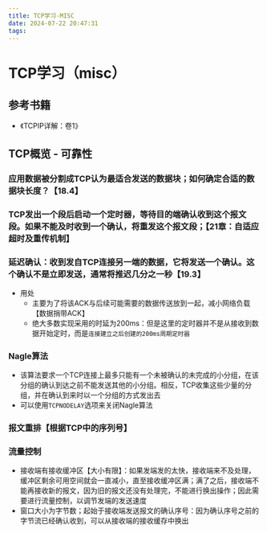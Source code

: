 ```yaml
---
title: TCP学习-MISC
date: 2024-07-22 20:47:31
tags:
---
```


# TCP学习（misc）

## 参考书籍

- 《TCPIP详解：卷1》

## TCP概览 - 可靠性

### 应用数据被分割成TCP认为最适合发送的数据块；如何确定合适的数据块长度？【18.4】

###  TCP**发出一个段后启动一个定时器**，等待目的端确认收到这个报文段。如果不能及时收到一个确认，将重发这个报文段；【21章：自适应超时及重传机制】

### **延迟确认**：收到发自TCP连接另一端的数据，它将发送一个确认。这个确认不是立即发送，通常将推迟几分之一秒【19.3】
* 用处
    * 主要为了将该ACK与后续可能需要的数据传送放到一起，减小网络负载【数据捎带ACK】
    * 绝大多数实现采用的时延为200ms：但是这里的定时器并不是从接收到数据开始定时，而是`连接建立之后创建的200ms周期定时器`

### Nagle算法
* 该算法要求一个TCP连接上最多只能有一个未被确认的未完成的小分组，在该分组的确认到达之前不能发送其他的小分组。相反，TCP收集这些少量的分组，并在确认到来时以一个分组的方式发出去
* 可以使用`TCPNODELAY`选项来关闭Nagle算法

### 报文重排【根据TCP中的序列号】

### 流量控制
* 接收端有接收缓冲区【大小有限】：如果发端发的太快，接收端来不及处理，缓冲区剩余可用空间就会一直减小，直至接收缓冲区满；满了之后，接收端不能再接收新的报文，因为旧的报文还没有处理完，不能进行换出操作；因此需要进行流量控制，以调节发端的发送速度
* 窗口大小为字节数；起始于接收端发送报文的确认序号：因为确认序号之前的字节流已经确认收到，可以从接收端的接收缓存中换出
